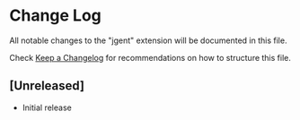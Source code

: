# Change Log

All notable changes to the "jgent" extension will be documented in this file.

Check [Keep a Changelog](http://keepachangelog.com/) for recommendations on how to structure this file.

## [Unreleased]

- Initial release